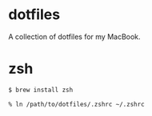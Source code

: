 # dotfiles


A collection of dotfiles for my MacBook.


# zsh

```sh
$ brew install zsh

% ln /path/to/dotfiles/.zshrc ~/.zshrc
```

